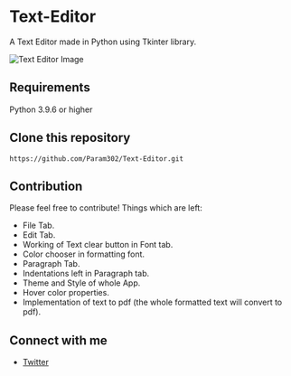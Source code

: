 # Text-Editor
A Text Editor made in Python using Tkinter library.

![Text Editor Image](https://github.com/Param302/Text-Editor/blob/main/previews/text%20editor%20version%200.01.jpg)

## Requirements
Python 3.9.6 or higher

## Clone this repository
```
https://github.com/Param302/Text-Editor.git
```
## Contribution
Please feel free to contribute!
Things which are left:
- File Tab.
- Edit Tab.
- Working of Text clear button in Font tab.
- Color chooser in formatting font.
- Paragraph Tab.
- Indentations left in Paragraph tab.
- Theme and Style of whole App.
- Hover color properties.
- Implementation of text to pdf (the whole formatted text will convert to pdf).

## Connect with me
- [Twitter](https://twitter.com/Param3021)